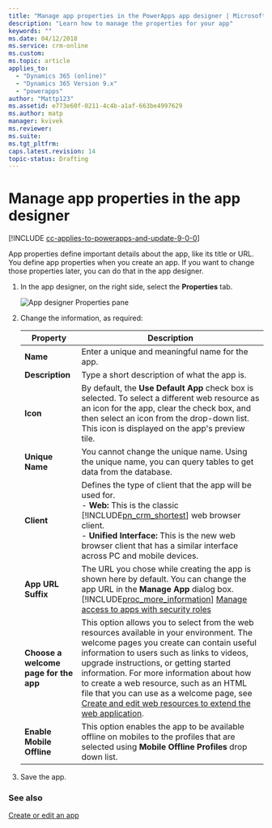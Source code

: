 ```yaml
---
title: "Manage app properties in the PowerApps app designer | MicrosoftDocs"
description: "Learn how to manage the properties for your app"
keywords: ""
ms.date: 04/12/2018
ms.service: crm-online
ms.custom: 
ms.topic: article
applies_to:
  - "Dynamics 365 (online)"
  - "Dynamics 365 Version 9.x"
  - "powerapps"
author: "Mattp123"
ms.assetid: e773e60f-0211-4c4b-a1af-663be4997629
ms.author: matp
manager: kvivek
ms.reviewer: 
ms.suite: 
ms.tgt_pltfrm: 
caps.latest.revision: 14
topic-status: Drafting
---
```


# Manage app properties in the app designer

[!INCLUDE [cc-applies-to-powerapps-and-update-9-0-0](../includes/cc-applies-to-powerapps-and-update-9-0-0.md)]

App properties define important details about the app, like its title or URL. You define app properties when you create an app. If you want to change those properties later, you can do that in the app designer.  

1. In the app designer, on the right side, select the **Properties** tab.  

   ![App designer Properties pane](../customize/media/app-designer-properties-tab.png "App designer Properties pane")  

2. Change the information, as required:  


   |               Property                |                                                                                                                                                                                                                          Description                                                                                                                                                                                                                          |
   |---------------------------------------|---------------------------------------------------------------------------------------------------------------------------------------------------------------------------------------------------------------------------------------------------------------------------------------------------------------------------------------------------------------------------------------------------------------------------------------------------------------|
   |               **Name**                |                                                                                                                                                                                                        Enter a unique and meaningful name for the app.                                                                                                                                                                                                        |
   |            **Description**            |                                                                                                                                                                                                         Type a short description of what the app is.                                                                                                                                                                                                          |
   |               **Icon**                |                                                                                                         By default, the **Use Default App** check box is selected. To select a different web resource as an icon for the app, clear the check box, and then select an icon from the drop-down list. This icon is displayed on the app's preview tile.                                                                                                         |
   |            **Unique Name**            |                                                                                                                                                                         You cannot change the unique name. Using the unique name, you can query tables to get data from the database.                                                                                                                                                                         |
   |              **Client**               |                                                                           Defines the type of client that the app will be used for.<br/>-  **Web:** This is the classic [!INCLUDE[pn_crm_shortest](../includes/pn-crm-shortest.md)] web browser client.<br/>-  **Unified Interface:** This is the new web browser client that has a similar interface across PC and mobile devices.                                                                           |
   |          **App URL Suffix**           |                                                                            The URL you chose while creating the app is shown here by default. You can change the app URL in the **Manage App** dialog box. [!INCLUDE[proc_more_information](../includes/proc-more-information.md)] [Manage access to apps with security roles](../customize/manage-access-apps-security-roles.md)                                                                             |
   | **Choose a welcome page for the app** | This option allows you to select from the web resources available in your environment. The welcome pages you create can contain useful information to users such as links to videos, upgrade instructions, or getting started information. For more information about how to create a web resource, such as an HTML file that you can use as a welcome page, see [Create and edit web resources to extend the web application](create-edit-web-resources.md). |
   |       **Enable Mobile Offline**       |                                                                                                                                                      This option enables the app to be available offline on mobiles to the profiles that are selected using **Mobile Offline Profiles** drop down list.                                                                                                                                                       |


3. Save the app.  

### See also  
 [Create or edit an app](../customize/create-edit-app.md)
